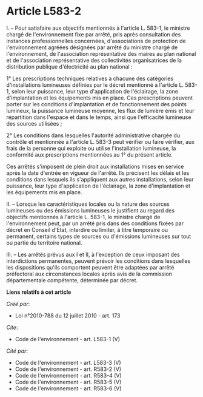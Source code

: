 # Article L583-2

I. – Pour satisfaire aux objectifs mentionnés à l'article L. 583-1, le ministre chargé de l'environnement fixe par arrêté,
pris après consultation des instances professionnelles concernées, d'associations de protection de l'environnement agréées
désignées par arrêté du ministre chargé de l'environnement, de l'association représentative des maires au plan national et de
l'association représentative des collectivités organisatrices de la distribution publique d'électricité au plan national :

1° Les prescriptions techniques relatives à chacune des catégories d'installations lumineuses définies par le décret
mentionné à l'article L. 583-1, selon leur puissance, leur type d'application de l'éclairage, la zone d'implantation et les
équipements mis en place. Ces prescriptions peuvent porter sur les conditions d'implantation et de fonctionnement des points
lumineux, la puissance lumineuse moyenne, les flux de lumière émis et leur répartition dans l'espace et dans le temps, ainsi
que l'efficacité lumineuse des sources utilisées ;

2° Les conditions dans lesquelles l'autorité administrative chargée du contrôle et mentionnée à l'article L. 583-3 peut
vérifier ou faire vérifier, aux frais de la personne qui exploite ou utilise l'installation lumineuse, la conformité aux
prescriptions mentionnées au 1° du présent article.

Ces arrêtés s'imposent de plein droit aux installations mises en service après la date d'entrée en vigueur de l'arrêté. Ils
précisent les délais et les conditions dans lesquels ils s'appliquent aux autres installations, selon leur puissance, leur
type d'application de l'éclairage, la zone d'implantation et les équipements mis en place.

II. – Lorsque les caractéristiques locales ou la nature des sources lumineuses ou des émissions lumineuses le justifient au
regard des objectifs mentionnés à l'article L. 583-1, le ministre chargé de l'environnement peut, par un arrêté pris dans des
conditions fixées par décret en Conseil d'Etat, interdire ou limiter, à titre temporaire ou permanent, certains types de
sources ou d'émissions lumineuses sur tout ou partie du territoire national.

III. – Les arrêtés prévus aux I et II, à l'exception de ceux imposant des interdictions permanentes, peuvent prévoir les
conditions dans lesquelles les dispositions qu'ils comportent peuvent être adaptées par arrêté préfectoral aux circonstances
locales après avis de la commission départementale compétente, déterminée par décret.

**Liens relatifs à cet article**

_Créé par_:

  - Loi n°2010-788 du 12 juillet 2010 - art. 173

_Cite_:

  - Code de l'environnement - art. L583-1 (V)

_Cité par_:

  - Code de l'environnement - art. L583-3 (V)
  - Code de l'environnement - art. R583-2 (V)
  - Code de l'environnement - art. R583-4 (V)
  - Code de l'environnement - art. R583-5 (V)
  - Code de l'environnement - art. R583-6 (V)
